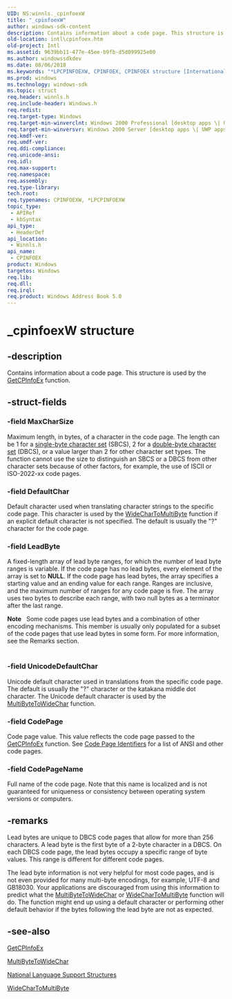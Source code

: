 ```yaml
---
UID: NS:winnls._cpinfoexW
title: "_cpinfoexW"
author: windows-sdk-content
description: Contains information about a code page. This structure is used by the GetCPInfoEx function.
old-location: intl\cpinfoex.htm
old-project: Intl
ms.assetid: 9639bb11-477e-45ee-b9fb-d5d099925e00
ms.author: windowssdkdev
ms.date: 08/06/2018
ms.keywords: "*LPCPINFOEXW, CPINFOEX, CPINFOEX structure [Internationalization for Windows Applications], CPINFOEXW, LPCPINFOEX, LPCPINFOEX structure pointer [Internationalization for Windows Applications], _cpinfoexW, _win32_CPINFOEX_str, intl.cpinfoex, winnls/CPINFOEX, winnls/LPCPINFOEX"
ms.prod: windows
ms.technology: windows-sdk
ms.topic: struct
req.header: winnls.h
req.include-header: Windows.h
req.redist: 
req.target-type: Windows
req.target-min-winverclnt: Windows 2000 Professional [desktop apps \| UWP apps]
req.target-min-winversvr: Windows 2000 Server [desktop apps \| UWP apps]
req.kmdf-ver: 
req.umdf-ver: 
req.ddi-compliance: 
req.unicode-ansi: 
req.idl: 
req.max-support: 
req.namespace: 
req.assembly: 
req.type-library: 
tech.root: 
req.typenames: CPINFOEXW, *LPCPINFOEXW
topic_type:
 - APIRef
 - kbSyntax
api_type:
 - HeaderDef
api_location:
 - Winnls.h
api_name:
 - CPINFOEX
product: Windows
targetos: Windows
req.lib: 
req.dll: 
req.irql: 
req.product: Windows Address Book 5.0
---
```


# _cpinfoexW structure


## -description



Contains information about a code page. This structure is used by the <a href="https://msdn.microsoft.com/c21ed6fe-85b6-438a-8f53-e30833e0c88a">GetCPInfoEx</a> function.




## -struct-fields




### -field MaxCharSize

Maximum length, in bytes, of a character in the code page. The length can be 1 for a <a href="https://msdn.microsoft.com/53f74132-91aa-4257-846a-f6e1f2f9ae0b">single-byte character set</a> (SBCS), 2 for a <a href="https://msdn.microsoft.com/df049d22-02e2-48b2-8b74-52f71c00c549">double-byte character set</a> (DBCS), or a value larger than 2 for other character set types. The function cannot use the size to distinguish an SBCS or a DBCS from other character sets because of other factors, for example, the use of ISCII or ISO-2022-xx code pages.


### -field DefaultChar

Default character used when translating character strings to the specific code page. This character is used by the <a href="https://msdn.microsoft.com/b8c13444-86ab-479c-ac04-9b184d9eebf6">WideCharToMultiByte</a> function if an explicit default character is not specified. The default is usually the "?" character for the code page.


### -field LeadByte

A fixed-length array of lead byte ranges, for which the number of lead byte ranges is variable. If the code page has no lead bytes, every element of the array is set to <b>NULL</b>. If the code page has lead bytes, the array specifies a starting value and an ending value for each range. Ranges are inclusive, and the maximum number of ranges for any code page is five. The array uses two bytes to describe each range, with two null bytes as a terminator after the last range.

<div class="alert"><b>Note</b>   Some code pages use lead bytes and a combination of other encoding mechanisms. This member is usually only populated for a subset of the code pages that use lead bytes in some form. For more information, see the Remarks section.</div>
<div> </div>

### -field UnicodeDefaultChar

Unicode default character used in translations from the specific code page. The default is usually the "?" character or the katakana middle dot character. The Unicode default character is used by the <a href="https://msdn.microsoft.com/a117fdfe-b52b-466f-9300-6455e91ea2a8">MultiByteToWideChar</a> function.


### -field CodePage

Code page value. This value reflects the code page passed to the <a href="https://msdn.microsoft.com/c21ed6fe-85b6-438a-8f53-e30833e0c88a">GetCPInfoEx</a> function. See <a href="https://msdn.microsoft.com/5d6fc86a-f205-4d14-bb7c-ecd71682e0fe">Code Page Identifiers</a> for a list of ANSI and other code pages.


### -field CodePageName

Full name of the code page. Note that this name is localized and is not guaranteed for uniqueness or consistency between operating system versions or computers.


## -remarks



Lead bytes are unique to DBCS code pages that allow for more than 256 characters. A lead byte is the first byte of a 2-byte character in a DBCS. On each DBCS code page, the lead bytes occupy a specific range of byte values. This range is different for different code pages.

The lead byte information is not very helpful for most code pages, and is not even provided for many multi-byte encodings, for example, UTF-8 and GB18030. Your applications are discouraged from using this information to predict what the       <a href="https://msdn.microsoft.com/a117fdfe-b52b-466f-9300-6455e91ea2a8">MultiByteToWideChar</a> or <a href="https://msdn.microsoft.com/b8c13444-86ab-479c-ac04-9b184d9eebf6">WideCharToMultiByte</a> function will do. The function might end up using a default character or performing other default behavior if the bytes following the lead byte are not as expected.




## -see-also




<a href="https://msdn.microsoft.com/c21ed6fe-85b6-438a-8f53-e30833e0c88a">GetCPInfoEx</a>



<a href="https://msdn.microsoft.com/a117fdfe-b52b-466f-9300-6455e91ea2a8">MultiByteToWideChar</a>



<a href="https://msdn.microsoft.com/75382149-7d4e-4b3e-929e-ee39bf666110">National Language Support Structures</a>



<a href="https://msdn.microsoft.com/b8c13444-86ab-479c-ac04-9b184d9eebf6">WideCharToMultiByte</a>
 

 

